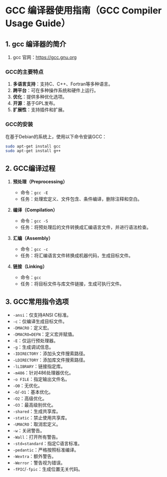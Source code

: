 # GCC 编译器使用指南（GCC Compiler Usage Guide）

## 1. gcc 编译器的简介

1. gcc 官网：https://gcc.gnu.org

### GCC的主要特点

1. **多语言支持**：支持C、C++、Fortran等多种语言。
2. **跨平台**：可在多种操作系统和硬件上运行。
3. **优化**：提供多种优化选项。
4. **开源**：基于GPL发布。
5. **扩展性**：支持插件和扩展。

### GCC的安装

在基于Debian的系统上，使用以下命令安装GCC：

```sh
sudo apt-get install gcc
sudo apt-get install g++
```

## 2. GCC编译过程

1. **预处理（Preprocessing）**
   - 命令：`gcc -E`
   - 任务：处理宏定义、文件包含、条件编译，删除注释和空白。

2. **编译（Compilation）**
   - 命令：`gcc -S`
   - 任务：将预处理后的文件转换成汇编语言文件，并进行语法检查。

3. **汇编（Assembly）**
   - 命令：`gcc -c`
   - 任务：将汇编语言文件转换成机器代码，生成目标文件。

4. **链接（Linking）**
   - 命令：`gcc`
   - 任务：将目标文件与库文件链接，生成可执行文件。

## 3. GCC常用指令选项

- `-ansi`：仅支持ANSI C标准。
- `-c`：仅编译生成目标文件。
- `-DMACRO`：定义宏。
- `-DMACRO=DEFN`：定义宏并赋值。
- `-E`：仅运行预处理器。
- `-g`：生成调试信息。
- `-IDIRECTORY`：添加头文件搜索路径。
- `-LDIRECTORY`：添加库文件搜索路径。
- `-lLIBRARY`：链接指定库。
- `-m486`：针对486处理器优化。
- `-o FILE`：指定输出文件名。
- `-O0`：无优化。
- `-O`/`-O1`：基本优化。
- `-O2`：高级优化。
- `-O3`：最高级别优化。
- `-shared`：生成共享库。
- `-static`：禁止使用共享库。
- `-UMACRO`：取消宏定义。
- `-w`：关闭警告。
- `-Wall`：打开所有警告。
- `-std=standard`：指定C语言标准。
- `-pedantic`：严格按照标准编译。
- `-Wextra`：额外警告。
- `-Werror`：警告视为错误。
- `-fPIC`/`-fpic`：生成位置无关代码。

